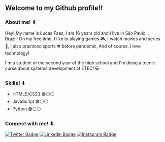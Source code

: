 ## Welcome to my Github profile!!

###  About me! ⬇

<p>Hey! My name is Lucas Faes, I am 16 years old and I live in São Paulo, Brazil! On my free time, I like to playing games 🎮, I watch movies and series 🍕, I also practiced sports ⚽ before pandemic, And of course, I love technology! <p>
I'm a student of the second year of the high school and I'm doing a tecnic curse about systems development at ETEC! 💻

### Skills! ⬇

+ HTML5/CSS3 🟢⚪⚪
+ JavaScript 🟢⚪⚪
+ Python 🟢⚪⚪

### Connect with me! ⬇

[![Twitter Badge](https://img.shields.io/badge/-faesLucas-00acee?style=flat-square&labelColor=00acee&logo=twitter&logoColor=white&link=https://twitter.com/faesLucas)](https://twitter.com/faesLucas) 
[![Linkedin Badge](https://img.shields.io/badge/-LucasFaes-0a66c2?style=flat-square&logo=Linkedin&logoColor=white&link=https://www.linkedin.com/in/lucasfaes/)](https://www.linkedin.com/in/lucasfaes/) 
[![Instagram Badge](https://img.shields.io/badge/-LucasFaes-DA2E79?style=flat-square&logo=Instagram&logoColor=white&link=https://www.instagram.com/faes_lucas/)](https://www.instagram.com/faes_lucas/)

